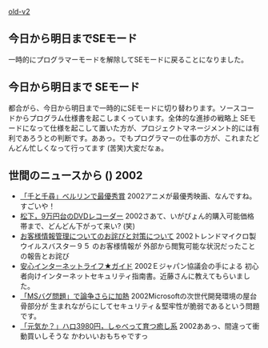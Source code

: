 [old-v2](ig020218-orig.html)

## 今日から明日までSEモード

一時的にプログラマーモードを解除してSEモードに戻ることになりました。


## 今日から明日まで SEモード

都合がら、今日から明日まで一時的にSEモードに切り替わります。ソースコードからプログラム仕様書を起こしまくっています。全体的な進捗の戦略上 SEモードになって仕様を起こして置いた方が、プロジェクトマネージメント的には有利であろうとの判断です。ああっ。でもプログラマーの仕事の方が、これまたどんどん忙しくなって行ってます (苦笑)大変だなぁ。

## 世間のニュースから () 2002

* [「千と千尋」ベルリンで最優秀賞](http://www.nhk.or.jp/news/2002/02/18/grri84000000aaui.html)  2002アニメが最優秀映画、なんですね。すごいや！
* [松下，9万円台のDVDレコーダー](http://www.zdnet.co.jp/news/bursts/0202/15/12.html)  2002さあて、いがぴょん的購入可能価格帯まで、どんどん下がって来い? (笑)
* [お客様情報管理についてのお詫びと対策について](http://www.trendmicro.co.jp/company/news/2002/news020215.asp)  2002トレンドマイクロ製 ウイルスバスター９５ のお客様情報が 外部から閲覧可能な状況だったことの報告とお詫び
* [安心インターネットライフ★ガイド](http://www.ejf.gr.jp/guide_mokuji.htm)  2002Ｅジャパン協議会の手による 初心者向けインターネットセキュリティ指南書。近藤さんに教えてもらいました。
* [「MSバグ問題」で論争さらに加熱](http://www.zdnet.co.jp/news/0202/16/b_0215_02.html)  2002Microsoftの次世代開発環境の屋台骨部分が 生まれながらにしてセキュリティ＆堅牢性が脆弱であるという問題です。
* [「元気か？」ハロ3980円，しゃべって育つ癒し系](http://www.zdnet.co.jp/news/bursts/0202/15/02.html)  2002ああっ、間違って衝動買いしそうな かわいいおもちゃですっ